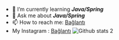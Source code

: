 
- 🌱 I’m currently learning **_Java/Spring_**
- 💬 Ask me about  **_Java/Spring_**
- 📫 How to reach me: [Bağlantı](barandincoguz@gmail.com)
- My Instagram : [Bağlantı](https://www.instagram.com/barandncgz)
![Github stats 2](https://github-readme-stats.vercel.app/api?username=barandincoguz&show_icons=true&theme=radical)
